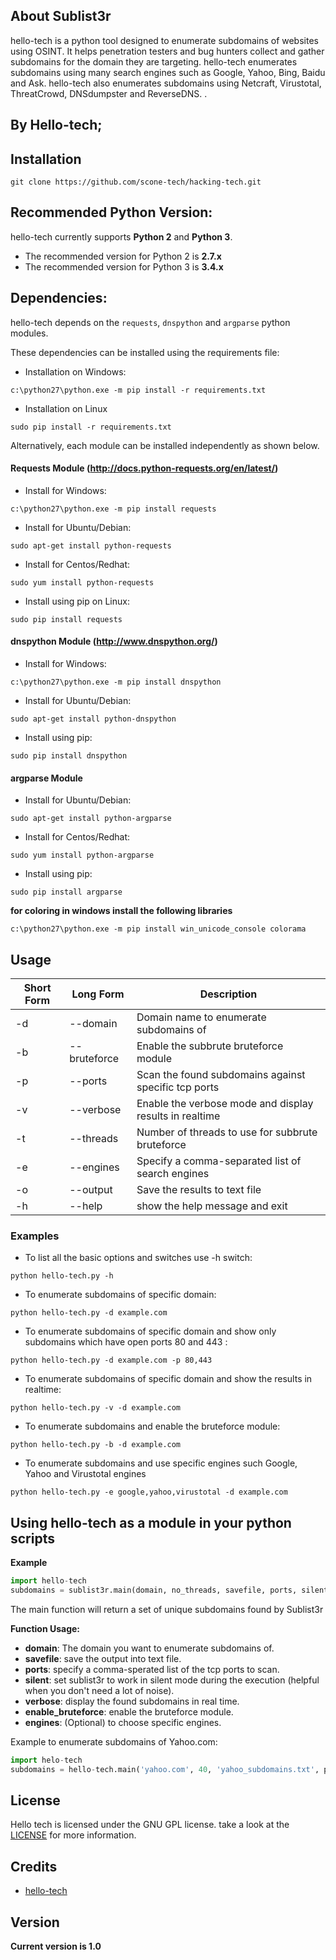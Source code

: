 ## About Sublist3r 

hello-tech is a python tool designed to enumerate subdomains of websites using OSINT. It helps penetration testers and bug hunters collect and gather subdomains for the domain they are targeting. hello-tech enumerates subdomains using many search engines such as Google, Yahoo, Bing, Baidu and Ask. hello-tech also enumerates subdomains using Netcraft, Virustotal, ThreatCrowd, DNSdumpster and ReverseDNS.
.

## By Hello-tech;


## Installation

```
git clone https://github.com/scone-tech/hacking-tech.git
```

## Recommended Python Version:

hello-tech currently supports **Python 2** and **Python 3**.

* The recommended version for Python 2 is **2.7.x**
* The recommended version for Python 3 is **3.4.x**

## Dependencies:

hello-tech depends on the `requests`, `dnspython` and `argparse` python modules.

These dependencies can be installed using the requirements file:

- Installation on Windows:
```
c:\python27\python.exe -m pip install -r requirements.txt
```
- Installation on Linux
```
sudo pip install -r requirements.txt
```

Alternatively, each module can be installed independently as shown below.

#### Requests Module (http://docs.python-requests.org/en/latest/)

- Install for Windows:
```
c:\python27\python.exe -m pip install requests
```

- Install for Ubuntu/Debian:
```
sudo apt-get install python-requests
```

- Install for Centos/Redhat:
```
sudo yum install python-requests
```

- Install using pip on Linux:
```
sudo pip install requests
```

#### dnspython Module (http://www.dnspython.org/)

- Install for Windows:
```
c:\python27\python.exe -m pip install dnspython
```

- Install for Ubuntu/Debian:
```
sudo apt-get install python-dnspython
```

- Install using pip:
```
sudo pip install dnspython
```

#### argparse Module

- Install for Ubuntu/Debian:
```
sudo apt-get install python-argparse
```

- Install for Centos/Redhat:
```
sudo yum install python-argparse
``` 

- Install using pip:
```
sudo pip install argparse
```

**for coloring in windows install the following libraries**
```
c:\python27\python.exe -m pip install win_unicode_console colorama
```

## Usage

Short Form    | Long Form     | Description
------------- | ------------- |-------------
-d            | --domain      | Domain name to enumerate subdomains of
-b            | --bruteforce  | Enable the subbrute bruteforce module
-p            | --ports       | Scan the found subdomains against specific tcp ports
-v            | --verbose     | Enable the verbose mode and display results in realtime
-t            | --threads     | Number of threads to use for subbrute bruteforce
-e            | --engines     | Specify a comma-separated list of search engines
-o            | --output      | Save the results to text file
-h            | --help        | show the help message and exit

### Examples

* To list all the basic options and switches use -h switch:

```python hello-tech.py -h```

* To enumerate subdomains of specific domain:

``python hello-tech.py -d example.com``

* To enumerate subdomains of specific domain and show only subdomains which have open ports 80 and 443 :

``python hello-tech.py -d example.com -p 80,443``

* To enumerate subdomains of specific domain and show the results in realtime:

``python hello-tech.py -v -d example.com``

* To enumerate subdomains and enable the bruteforce module:

``python hello-tech.py -b -d example.com``

* To enumerate subdomains and use specific engines such Google, Yahoo and Virustotal engines

``python hello-tech.py -e google,yahoo,virustotal -d example.com``

## Using hello-tech  as a module in your python scripts

**Example**

```python
import hello-tech 
subdomains = sublist3r.main(domain, no_threads, savefile, ports, silent, verbose, enable_bruteforce, engines)
```
The main function will return a set of unique subdomains found by Sublist3r

**Function Usage:**
* **domain**: The domain you want to enumerate subdomains of.
* **savefile**: save the output into text file.
* **ports**: specify a comma-sperated list of the tcp ports to scan.
* **silent**: set sublist3r to work in silent mode during the execution (helpful when you don't need a lot of noise).
* **verbose**: display the found subdomains in real time.
* **enable_bruteforce**: enable the bruteforce module.
* **engines**: (Optional) to choose specific engines.

Example to enumerate subdomains of Yahoo.com:
```python
import helo-tech 
subdomains = hello-tech.main('yahoo.com', 40, 'yahoo_subdomains.txt', ports= None, silent=False, verbose= False, enable_bruteforce= False, engines=None)
```

## License

Hello tech is licensed under the GNU GPL license. take a look at the [LICENSE](https://github.com/scone-tech/blob/master/LICENSE) for more information.


## Credits

* [hello-tech](https://github.com/hello-tech)  

## Version
**Current version is 1.0**

